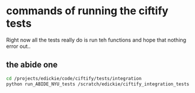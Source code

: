 # commands of running the ciftify tests

Right now all the tests really do is run teh functions and hope that nothing error out..

## the abide one

```sh
cd /projects/edickie/code/ciftify/tests/integration
python run_ABIDE_NYU_tests /scratch/edickie/ciftify_integration_tests

```
